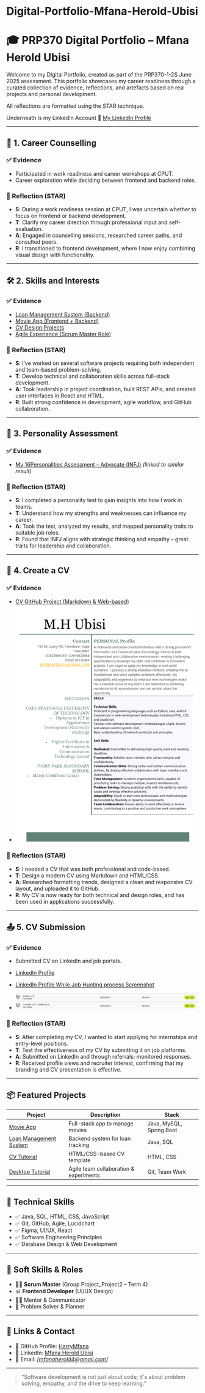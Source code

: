 # Digital-Portfolio-Mfana-Herold-Ubisi
# 🎓 PRP370 Digital Portfolio – Mfana Herold Ubisi

Welcome to my Digital Portfolio, created as part of the PRP370-1-2S June 2025 assessment. This portfolio showcases my career readiness through a curated collection of evidence, reflections, and artefacts based on real projects and personal development. 

All reflections are formatted using the STAR technique.

Underneath is my LinkedIn Account
🔗 [My LinkedIn Profile](http://www.linkedin.com/in/mfana-herold-ubisi-74700b234)

---

## 🧭 1. Career Counselling

### ✅ Evidence
- Participated in work readiness and career workshops at CPUT.
- Career exploration while deciding between frontend and backend roles.

### 🧠 Reflection (STAR)
- **S**: During a work readiness session at CPUT, I was uncertain whether to focus on frontend or backend development.
- **T**: Clarify my career direction through professional input and self-evaluation.
- **A**: Engaged in counselling sessions, researched career paths, and consulted peers.
- **R**: I transitioned to frontend development, where I now enjoy combining visual design with functionality.

---

## 🛠️ 2. Skills and Interests

### ✅ Evidence
- [Loan Management System (Backend)](https://github.com/DeekayMadavha/Loan-Management)
- [Movie App (Frontend + Backend)](https://github.com/Ezile-Xozwa/movieApplication/tree/222662786)
- [CV Design Projects](https://github.com/wil-it2025/cv-tutorial-HarryMfana)
- [Agile Experience (Scrum Master Role)](https://github.com/HarryMfana/desktop-tutorial)

### 🧠 Reflection (STAR)
- **S**: I’ve worked on several software projects requiring both independent and team-based problem-solving.
- **T**: Develop technical and collaboration skills across full-stack development.
- **A**: Took leadership in project coordination, built REST APIs, and created user interfaces in React and HTML.
- **R**: Built strong confidence in development, agile workflow, and GitHub collaboration.

---

## 🧬 3. Personality Assessment

### ✅ Evidence
- [My 16Personalities Assessment – Advocate (INFJ)](https://www.16personalities.com/infj-personality) *(linked to similar result)*

### 🧠 Reflection (STAR)
- **S**: I completed a personality test to gain insights into how I work in teams.
- **T**: Understand how my strengths and weaknesses can influence my career.
- **A**: Took the test, analyzed my results, and mapped personality traits to suitable job roles.
- **R**: Found that INFJ aligns with strategic thinking and empathy – great traits for leadership and collaboration.

---

## 📝 4. Create a CV

### ✅ Evidence
- [CV GitHub Project (Markdown & Web-based)](https://github.com/wil-it2025/cv-tutorial-HarryMfana)
- ![CV Screenshot](https://github.com/HarryMfana/Digital-Portfolio-Mfana-Herold-Ubisi/blob/main/CV...png)

### 🧠 Reflection (STAR)
- **S**: I needed a CV that was both professional and code-based.
- **T**: Design a modern CV using Markdown and HTML/CSS.
- **A**: Researched formatting trends, designed a clean and responsive CV layout, and uploaded it to GitHub.
- **R**: My CV is now ready for both technical and design roles, and has been used in applications successfully.

---

## 📤 5. CV Submission

### ✅ Evidence
- Submitted CV on LinkedIn and job portals.
- [LinkedIn Profile](http://www.linkedin.com/in/mfana-herold-ubisi-74700b234)
- [LinkedIn Profile While Job Hunting process Screenshot]()
  
- ![CV Submission Screenshot](https://github.com/HarryMfana/Digital-Portfolio-Mfana-Herold-Ubisi/blob/main/Cv1%60.png)

### 🧠 Reflection (STAR)
- **S**: After completing my CV, I wanted to start applying for internships and entry-level positions.
- **T**: Test the effectiveness of my CV by submitting it on job platforms.
- **A**: Submitted on LinkedIn and through referrals; monitored responses.
- **R**: Received profile views and recruiter interest, confirming that my branding and CV presentation is effective.

---

## 📦 Featured Projects

| Project | Description | Stack |
|--------|-------------|-------|
| [Movie App](https://github.com/Ezile-Xozwa/movieApplication) | Full-stack app to manage movies | Java, MySQL, Spring Boot |
| [Loan Management System](https://github.com/DeekayMadavha/Loan-Management) | Backend system for loan tracking | Java, SQL |
| [CV Tutorial](https://github.com/wil-it2025/cv-tutorial-HarryMfana) | HTML/CSS-based CV template | HTML, CSS |
| [Desktop Tutorial](https://github.com/HarryMfana/desktop-tutorial) | Agile team collaboration & experiments | Git, Team Work |

---

## 🧩 Technical Skills

- ✅ Java, SQL, HTML, CSS, JavaScript
- ✅ Git, GitHub, Agile, Lucidchart
- ✅ Figma, UI/UX, React
- ✅ Software Engineering Principles
- ✅ Database Design & Web Development

---

## 🧠 Soft Skills & Roles

- 👨‍💻 **Scrum Master** (Group Project_Project2 – Term 4)
- 📊 **Frontend Developer** (UI/UX Design)
- 🧑‍🏫 Mentor & Communicator
- 🧩 Problem Solver & Planner

---

## 📎 Links & Contact

- 🔗 GitHub Profile: [HarryMfana](https://github.com/HarryMfana)
- 🔗 LinkedIn: [Mfana Herold Ubisi](http://www.linkedin.com/in/mfana-herold-ubisi-74700b234)
- 📧 Email: *[mfanaherold4@gmail.com]*

---

> “Software development is not just about code; it's about problem solving, empathy, and the drive to keep learning.”

